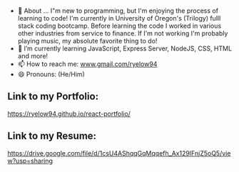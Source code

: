 ### 

- 💬 About ... I"m new to programming, but I'm enjoying the process of learning to code! I'm currently in University of Oregon's (Trilogy) fulll stack coding bootcamp. Before learning the code I worked in various other industries from service to finance. If I'm not working I'm probably playing music, my absolute favorite thing to do!
- 🌱 I’m currently learning JavaScript, Express Server, NodeJS, CSS, HTML and more!
- 📫 How to reach me: www.gmail.com/ryelow94
- 😄 Pronouns: (He/Him) 

## Link to my Portfolio: 
https://ryelow94.github.io/react-portfolio/


## Link to my Resume: 
https://drive.google.com/file/d/1csU4AShqqGqMqqefh_Ax129IFnjZ5oQ5/view?usp=sharing
